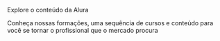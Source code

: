Explore o conteúdo da Alura

Conheça nossas formações, uma sequência de cursos e conteúdo para você se tornar o profissional que o mercado procura